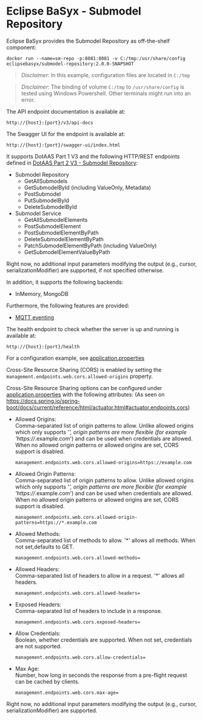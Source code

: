 # Eclipse BaSyx - Submodel Repository 
Eclipse BaSyx provides the Submodel Repository as off-the-shelf component:

    docker run --name=sm-repo -p:8081:8081 -v C:/tmp:/usr/share/config eclipsebasyx/submodel-repository:2.0.0-SNAPSHOT 

> *Disclaimer*: In this example, configuration files are located in `C:/tmp`

> *Disclaimer*: The binding of volume `C:/tmp` to `/usr/share/config` is tested using Windows Powershell. Other terminals might run into an error.

The API endpoint documentation is available at:

	http://{host}:{port}/v3/api-docs
	
The Swagger UI for the endpoint is available at:

	http://{host}:{port}/swagger-ui/index.html

It supports DotAAS Part 1 V3 and the following HTTP/REST endpoints defined in [DotAAS Part 2 V3 - Submodel Repository](https://app.swaggerhub.com/apis/Plattform_i40/SubmodelRepositoryServiceSpecification/V3.0_SSP-001):

* Submodel Repository
  * GetAllSubmodels
  * GetSubmodelById (including ValueOnly, Metadata)
  * PostSubmodel
  * PutSubmodelById
  * DeleteSubmodelById
* Submodel Service
  * GetAllSubmodelElements
  * PostSubmodelElement
  * PostSubmodelElementByPath
  * DeleteSubmodelElementByPath
  * PatchSubmodelElementByPath (including ValueOnly)
  * GetSubmodelElementValueByPath

Right now, no additional input parameters modifying the output (e.g., cursor, serializationModifier) are supported, if not specified otherwise.

In addition, it supports the following backends:
* InMemory, MongoDB

Furthermore, the following features are provided:
* [MQTT eventing](basyx.submodelrepository-feature-mqtt)

The health endpoint to check whether the server is up and running is available at:

	http://{host}:{port}/health

For a configuration example, see [application.properties](basyx.submodelrepository.component/src/main/resources/application.properties)

Cross-Site Resource Sharing (CORS) is enabled by setting the `management.endpoints.web.cors.allowed-origins` property.

Cross-Site Resource Sharing options can be configured under [application.properties](.basyx.submodelrepository.component/src/main/resources/application.properties) with the following attributes: (As seen on https://docs.spring.io/spring-boot/docs/current/reference/html/actuator.html#actuator.endpoints.cors)

* Allowed Origins:<br>
Comma-separated list of origin patterns to allow. Unlike allowed origins which only supports '*', origin patterns are more flexible (for example 'https://*.example.com') and can be used when credentials are allowed. When no allowed origin patterns or allowed origins are set, CORS support is disabled.
  ```
  management.endpoints.web.cors.allowed-origins=https://example.com
  ```
* Allowed Origin Patterns:<br>
Comma-separated list of origin patterns to allow. Unlike allowed origins which only supports '*', origin patterns are more flexible (for example 'https://*.example.com') and can be used when credentials are allowed. When no allowed origin patterns or allowed origins are set, CORS support is disabled.
  ```
  management.endpoints.web.cors.allowed-origin-patterns=https://*.example.com
  ```
* Allowed Methods:<br>
Comma-separated list of methods to allow. '*' allows all methods. When not set,defaults to GET.
  ```
  management.endpoints.web.cors.allowed-methods=
  ```
* Allowed Headers:<br>
Comma-separated list of headers to allow in a request. '*' allows all headers.
  ```
  management.endpoints.web.cors.allowed-headers=
  ```
* Exposed Headers:<br>
Comma-separated list of headers to include in a response.
  ```
  management.endpoints.web.cors.exposed-headers=
  ```

* Allow Credentials: <br>
Boolean, whether credentials are supported. When not set, credentials are not supported.
  ```
  management.endpoints.web.cors.allow-credentials=
  ```
* Max Age:<br>
Number, how long in seconds the response from a pre-flight request can be cached by clients.
  ```
  management.endpoints.web.cors.max-age=
  ```

Right now, no additional input parameters modifying the output (e.g., cursor, serializationModifier) are supported.
